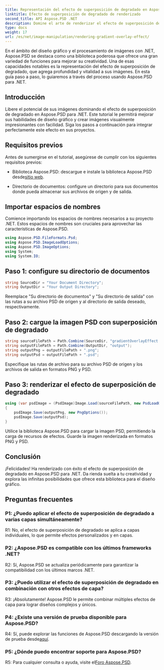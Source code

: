 ```yaml
---
title: Representación del efecto de superposición de degradado en Aspose.PSD para .NET
linktitle: Efecto de superposición de degradado de renderizado
second_title: API Aspose.PSD .NET
description: Domine el arte de renderizar el efecto de superposición de degradado en Aspose.PSD para .NET. Mejora tus habilidades de diseño gráfico con este tutorial paso a paso.
type: docs
weight: 17
url: /es/net/image-manipulation/rendering-gradient-overlay-effect/
---
```

En el ámbito del diseño gráfico y el procesamiento de imágenes con .NET, Aspose.PSD se destaca como una biblioteca poderosa que ofrece una gran variedad de funciones para mejorar su creatividad. Una de esas capacidades notables es la representación del efecto de superposición de degradado, que agrega profundidad y vitalidad a sus imágenes. En esta guía paso a paso, lo guiaremos a través del proceso usando Aspose.PSD para .NET.

## Introducción

Libere el potencial de sus imágenes dominando el efecto de superposición de degradado en Aspose.PSD para .NET. Este tutorial le permitirá mejorar sus habilidades de diseño gráfico y crear imágenes visualmente impresionantes con facilidad. Siga los pasos a continuación para integrar perfectamente este efecto en sus proyectos.

## Requisitos previos

Antes de sumergirse en el tutorial, asegúrese de cumplir con los siguientes requisitos previos:

- Biblioteca Aspose.PSD: descargue e instale la biblioteca Aspose.PSD desde[sitio web](https://releases.aspose.com/psd/net/).

- Directorio de documentos: configure un directorio para sus documentos donde pueda almacenar sus archivos de origen y de salida.

## Importar espacios de nombres

Comience importando los espacios de nombres necesarios a su proyecto .NET. Estos espacios de nombres son cruciales para aprovechar las características de Aspose.PSD.

```csharp
using Aspose.PSD.FileFormats.Psd;
using Aspose.PSD.ImageLoadOptions;
using Aspose.PSD.ImageOptions;
using System;
using System.IO;
```

## Paso 1: configure su directorio de documentos

```csharp
string SourceDir = "Your Document Directory";
string OutputDir = "Your Output Directory";
```

Reemplace "Su directorio de documentos" y "Su directorio de salida" con las rutas a su archivo PSD de origen y al directorio de salida deseado, respectivamente.

## Paso 2: cargue la imagen PSD con superposición de degradado

```csharp
string sourceFilePath = Path.Combine(SourceDir, "gradientOverlayEffect.psd");
string outputFilePath = Path.Combine(OutputDir, "output");
string outputPng = outputFilePath + ".png";
string outputPsd = outputFilePath + ".psd";
```

Especifique las rutas de archivo para su archivo PSD de origen y los archivos de salida en formatos PNG y PSD.

## Paso 3: renderizar el efecto de superposición de degradado

```csharp
using (var psdImage = (PsdImage)Image.Load(sourceFilePath, new PsdLoadOptions() { LoadEffectsResource = true }))
{
    psdImage.Save(outputPng, new PngOptions());
    psdImage.Save(outputPsd);
}
```

Utilice la biblioteca Aspose.PSD para cargar la imagen PSD, permitiendo la carga de recursos de efectos. Guarde la imagen renderizada en formatos PNG y PSD.

## Conclusión

¡Felicidades! Ha renderizado con éxito el efecto de superposición de degradado en Aspose.PSD para .NET. Da rienda suelta a tu creatividad y explora las infinitas posibilidades que ofrece esta biblioteca para el diseño gráfico.

## Preguntas frecuentes

### P1: ¿Puedo aplicar el efecto de superposición de degradado a varias capas simultáneamente?

R1: No, el efecto de superposición de degradado se aplica a capas individuales, lo que permite efectos personalizados y en capas.

### P2: ¿Aspose.PSD es compatible con los últimos frameworks .NET?

R2: Sí, Aspose.PSD se actualiza periódicamente para garantizar la compatibilidad con los últimos marcos .NET.

### P3: ¿Puedo utilizar el efecto de superposición de degradado en combinación con otros efectos de capa?

R3: ¡Absolutamente! Aspose.PSD le permite combinar múltiples efectos de capa para lograr diseños complejos y únicos.

### P4: ¿Existe una versión de prueba disponible para Aspose.PSD?

 R4: Sí, puede explorar las funciones de Aspose.PSD descargando la versión de prueba desde[aquí](https://releases.aspose.com/).

### P5: ¿Dónde puedo encontrar soporte para Aspose.PSD?

 R5: Para cualquier consulta o ayuda, visite el[Foro Aspose.PSD](https://forum.aspose.com/c/psd/34).